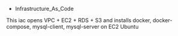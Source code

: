 - Infrastructure_As_Code

This iac opens VPC + EC2 + RDS + S3 and installs docker, docker-compose, mysql-client, mysql-server on EC2 Ubuntu 
